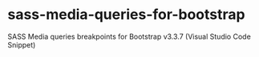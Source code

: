 # sass-media-queries-for-bootstrap
SASS Media queries breakpoints for Bootstrap v3.3.7 
(Visual Studio Code Snippet)
